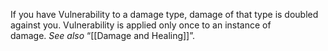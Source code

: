 If you have Vulnerability to a damage type, damage of that type is doubled against you. Vulnerability is applied only once to an instance of damage. _See also_ “[[Damage and Healing]]”.